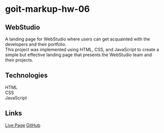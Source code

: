# goit-markup-hw-06

## WebStudio

A landing page for WebStudio where users can get acquainted with the developers and their portfolio.  
This project was implemented using HTML, CSS, and JavaScript to create a simple but effective landing page that presents the WebStudio team and their projects.

## Technologies

HTML  
CSS  
JavaScript

## Links

[Live Page](https://peychma.github.io/goit-markup-hw-06/)
[GitHub](https://github.com/peychma/goit-markup-hw-06)
